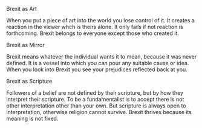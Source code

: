 Brexit as Art

When you put a piece of art into the world you lose control of it. It creates a reaction in the viewer whch is theirs alone. It only fails if not reaction is forthcoming. Brexit belongs to everyone except those who created it. 

Brexit as Mirror

Brexit means whatever the individual wants it to mean, because it was never defined. It is a vessel into which you can pour any suitable cause or idea. When you look into Brexit you see your prejudices reflected back at you. 

Brexit as Scripture

Followers of a belief are not defined by their scripture, but by how they interpret their scripture. To be a fundamentalist is to accept there is not other interpretation other than your own. But scripture is always open to interpretation, otherwise religion cannot survive. Brexit thrives because its meaning is not fixed. 